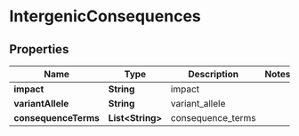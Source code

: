 

# IntergenicConsequences


## Properties

| Name | Type | Description | Notes |
|------------ | ------------- | ------------- | -------------|
|**impact** | **String** | impact |  |
|**variantAllele** | **String** | variant_allele |  |
|**consequenceTerms** | **List&lt;String&gt;** | consequence_terms |  |



